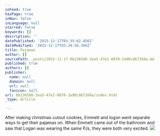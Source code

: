 ```yaml
---
inFeed: true
hasPage: true
inNav: false
inLanguage: null
starred: false
keywords: []
description: ''
datePublished: '2015-12-17T03:35:02.856Z'
dateModified: '2015-12-17T03:34:56.366Z'
title: Pajamas
author: []
sourcePath: _posts/2015-12-17-0b136586-3ea5-47e2-8070-3a90c867268a.md
published: true
authors: []
publisher:
  name: null
  domain: null
  url: null
  favicon: null
url: 0b136586-3ea5-47e2-8070-3a90c867268a/index.html
_type: Article

---
```

After making christmas cutout cookies, Emmett and logon went separate ways to get their pajamas on.  When Emmett came out of the bathroom and saw that Logan was wearing the same PJs, they were both very excited.
![](https://the-grid-user-content.s3-us-west-2.amazonaws.com/7833f158-e210-4c30-a5c6-e2602d811f95.JPG)
